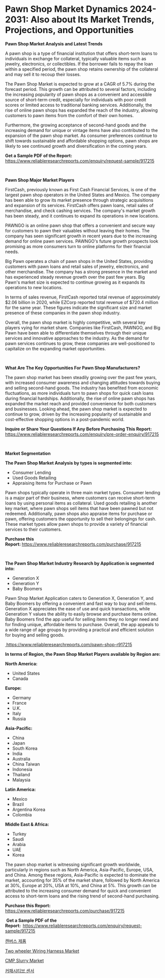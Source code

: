 <p><h1>Pawn Shop Market Dynamics 2024-2031: Also about Its Market Trends, Projections, and Opportunities</h1></p><p><strong>Pawn Shop Market Analysis and Latest Trends</strong></p>
<p><p>A pawn shop is a type of financial institution that offers short-term loans to individuals in exchange for collateral, typically valuable items such as jewelry, electronics, or collectibles. If the borrower fails to repay the loan within a specified period, the pawn shop retains ownership of the collateral and may sell it to recoup their losses.</p><p>The Pawn Shop Market is expected to grow at a CAGR of 5.7% during the forecast period. This growth can be attributed to several factors, including the increasing popularity of pawn shops as a convenient and accessible source of short-term credit, especially for individuals with poor credit scores or limited access to traditional banking services. Additionally, the rise of online pawn shops has expanded the reach of the industry, allowing customers to pawn items from the comfort of their own homes.</p><p>Furthermore, the growing acceptance of second-hand goods and the increasing demand for unique or vintage items have also contributed to the expansion of the pawn shop market. As consumer preferences continue to shift towards sustainable and affordable shopping options, pawn shops are likely to see continued growth and diversification in the coming years.</p></p>
<p><strong>Get a Sample PDF of the Report:&nbsp;</strong> <a href="https://www.reliableresearchreports.com/enquiry/request-sample/917215">https://www.reliableresearchreports.com/enquiry/request-sample/917215</a></p>
<p>&nbsp;</p>
<p><strong>Pawn Shop Major Market Players</strong></p>
<p><p>FirstCash, previously known as First Cash Financial Services, is one of the largest pawn shop operators in the United States and Mexico. The company has been able to grow its market presence through strategic acquisitions and expansion of its services. FirstCash offers pawn loans, retail sales of merchandise, and check cashing services. The company's market growth has been steady, and it continues to expand its operations in new locations.</p><p>PAWNGO is an online pawn shop that offers a convenient and secure way for customers to pawn their valuables without leaving their homes. The company has seen significant growth in recent years due to the increasing demand for online pawn services. PAWNGO's future growth prospects look promising as more consumers turn to online platforms for their financial needs.</p><p>Big Pawn operates a chain of pawn shops in the United States, providing customers with pawn loans and retail sales of jewelry, electronics, and other merchandise. The company has a strong presence in the market and has experienced steady revenue growth over the past few years. Big Pawn's market size is expected to continue growing as it expands its operations to new locations.</p><p>In terms of sales revenue, FirstCash reported total revenue of approximately $2.06 billion in 2020, while EZCorp reported total revenue of $720.4 million for the same year. These figures indicate the significant size and market presence of these companies in the pawn shop industry.</p><p>Overall, the pawn shop market is highly competitive, with several key players vying for market share. Companies like FirstCash, PAWNGO, and Big Pawn have been able to differentiate themselves through their unique services and innovative approaches to the industry. As the demand for pawn services continues to grow, these companies are well-positioned to capitalize on the expanding market opportunities.</p></p>
<p>&nbsp;</p>
<p><strong>What Are The Key Opportunities For Pawn Shop Manufacturers?</strong></p>
<p><p>The pawn shop market has been steadily growing over the past few years, with increased consumer awareness and changing attitudes towards buying and selling second-hand goods. The industry has benefited from economic fluctuations, as more individuals turn to pawn shops for quick cash loans during financial hardships. Additionally, the rise of online pawn shops has expanded the market reach and provided convenience for both customers and businesses. Looking ahead, the pawn shop market is expected to continue to grow, driven by the increasing popularity of sustainable and cost-effective shopping options in a post-pandemic world.</p></p>
<p><strong>Inquire or Share Your Questions If Any Before Purchasing This Report:</strong> <a href="https://www.reliableresearchreports.com/enquiry/pre-order-enquiry/917215">https://www.reliableresearchreports.com/enquiry/pre-order-enquiry/917215</a></p>
<p>&nbsp;</p>
<p><strong>Market Segmentation</strong></p>
<p><strong>The Pawn Shop Market Analysis by types is segmented into:</strong></p>
<p><ul><li>Consumer Lending</li><li>Used Goods Retailing</li><li>Appraising Items for Purchase or Pawn</li></ul></p>
<p><p>Pawn shops typically operate in three main market types. Consumer lending is a major part of their business, where customers can receive short-term loans by using personal items as collateral. Used goods retailing is another key market, where pawn shops sell items that have been pawned but not redeemed. Additionally, pawn shops also appraise items for purchase or pawn, offering customers the opportunity to sell their belongings for cash. These market types allow pawn shops to provide a variety of financial services to their customers.</p></p>
<p><strong>Purchase this Report:&nbsp;</strong><a href="https://www.reliableresearchreports.com/purchase/917215">https://www.reliableresearchreports.com/purchase/917215</a></p>
<p>&nbsp;</p>
<p><strong>The Pawn Shop Market Industry Research by Application is segmented into:</strong></p>
<p><ul><li>Generation X</li><li>Generation Y</li><li>Baby Boomers</li></ul></p>
<p><p>Pawn Shop Market Application caters to Generation X, Generation Y, and Baby Boomers by offering a convenient and fast way to buy and sell items. Generation X appreciates the ease of use and quick transactions, while Generation Y values the ability to easily browse and purchase items online. Baby Boomers find the app useful for selling items they no longer need and for finding unique, affordable items to purchase. Overall, the app appeals to a wide range of age groups by providing a practical and efficient solution for buying and selling goods.</p></p>
<p><a href="https://www.reliableresearchreports.com/pawn-shop-r917215">&nbsp;https://www.reliableresearchreports.com/pawn-shop-r917215</a></p>
<p><strong>In terms of Region, the Pawn Shop Market Players available by Region are:</strong></p>
<p>
    <p> <strong> North America: </strong>
        <ul>
            <li>United States</li>
            <li>Canada</li>
        </ul>
        </p> 
    <p> <strong> Europe: </strong>
        <ul>
            <li>Germany</li>
            <li>France</li>
            <li>U.K.</li>
            <li>Italy</li>
            <li>Russia</li>
        </ul>
        </p> 
    <p> <strong> Asia-Pacific: </strong>
        <ul>
            <li>China</li>
            <li>Japan</li>
            <li>South Korea</li>
            <li>India</li>
            <li>Australia</li>
            <li>China Taiwan</li>
            <li>Indonesia</li>
            <li>Thailand</li>
            <li>Malaysia</li>
        </ul>
        </p> 
    <p> <strong> Latin America: </strong>
        <ul>
            <li>Mexico</li>
            <li>Brazil</li>
            <li>Argentina Korea</li>
            <li>Colombia</li>
        </ul>
        </p> 
    <p> <strong> Middle East & Africa: </strong>
        <ul>
            <li>Turkey</li>
            <li>Saudi</li>
            <li>Arabia</li>
            <li>UAE</li>
            <li>Korea</li>
        </ul>
    </p>
    </p>
<p><p>The pawn shop market is witnessing significant growth worldwide, particularly in regions such as North America, Asia-Pacific, Europe, USA, and China. Among these regions, Asia-Pacific is expected to dominate the market, accounting for 35% of the market share, followed by North America at 30%, Europe at 20%, USA at 10%, and China at 5%. This growth can be attributed to the increasing consumer demand for quick and convenient access to short-term loans and the rising trend of second-hand purchasing.</p></p>
<p><strong>Purchase this Report: </strong><a href="https://www.reliableresearchreports.com/purchase/917215">https://www.reliableresearchreports.com/purchase/917215</a></p>
<p>&nbsp;<strong>Get a Sample PDF of the Report:&nbsp;&nbsp;</strong><a href="https://www.reliableresearchreports.com/enquiry/request-sample/917215">https://www.reliableresearchreports.com/enquiry/request-sample/917215</a></p>
<p><strong></strong></p>
<p><p><a href="https://github.com/fredrickeglers/Market-Research-Report-List-2/blob/main/553913552867.md">캔버스 제품</a></p><p><a href="https://www.linkedin.com/pulse/two-wheeler-wiring-harness-market-comprehensive-assessment-vgnif">Two wheeler Wiring Harness Market</a></p><p><a href="https://www.linkedin.com/pulse/analyzing-cmp-slurry-market-global-industry-perspective-qevvf">CMP Slurry Market</a></p><p><a href="https://github.com/RichardLueilwitz787/Market-Research-Report-List-1/blob/main/758474152868.md">커패시티브 센서</a></p></p>